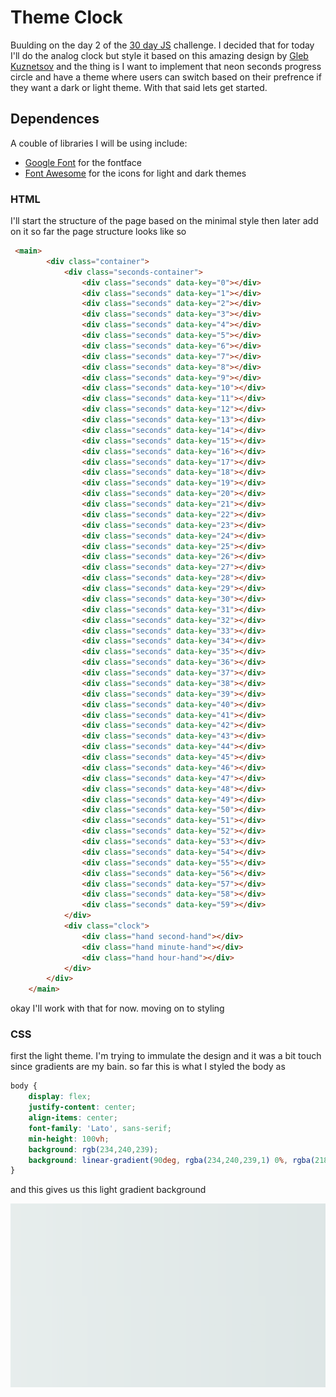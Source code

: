 # Theme Clock

Buulding on the day 2 of the [30 day JS](https://javascript30.com/) challenge. I decided that for today I'll do the analog clock but style it based on this amazing design by [Gleb Kuznetsov](https://dribbble.com/shots/2286742-Alarm-Clock-Skin) and the thing is I want to implement that neon seconds progress circle and have a theme
where users can switch based on their prefrence if they want a dark or light theme. With that said lets get started.

## Dependences

A couble of libraries I will be using include:

* [Google Font](https://fonts.google.com/) for the fontface
* [Font Awesome](https://origin.fontawesome.com/) for the icons for light and dark themes

### HTML

I'll start the structure of the page based on the minimal style then later add on it so far the page structure looks
like so

``` html
 <main>
        <div class="container">
            <div class="seconds-container">
                <div class="seconds" data-key="0"></div>
                <div class="seconds" data-key="1"></div>
                <div class="seconds" data-key="2"></div>
                <div class="seconds" data-key="3"></div>
                <div class="seconds" data-key="4"></div>
                <div class="seconds" data-key="5"></div>
                <div class="seconds" data-key="6"></div>
                <div class="seconds" data-key="7"></div>
                <div class="seconds" data-key="8"></div>
                <div class="seconds" data-key="9"></div>
                <div class="seconds" data-key="10"></div>
                <div class="seconds" data-key="11"></div>
                <div class="seconds" data-key="12"></div>
                <div class="seconds" data-key="13"></div>
                <div class="seconds" data-key="14"></div>
                <div class="seconds" data-key="15"></div>
                <div class="seconds" data-key="16"></div>
                <div class="seconds" data-key="17"></div>
                <div class="seconds" data-key="18"></div>
                <div class="seconds" data-key="19"></div>
                <div class="seconds" data-key="20"></div>
                <div class="seconds" data-key="21"></div>
                <div class="seconds" data-key="22"></div>
                <div class="seconds" data-key="23"></div>
                <div class="seconds" data-key="24"></div>
                <div class="seconds" data-key="25"></div>
                <div class="seconds" data-key="26"></div>
                <div class="seconds" data-key="27"></div>
                <div class="seconds" data-key="28"></div>
                <div class="seconds" data-key="29"></div>
                <div class="seconds" data-key="30"></div>
                <div class="seconds" data-key="31"></div>
                <div class="seconds" data-key="32"></div>
                <div class="seconds" data-key="33"></div>
                <div class="seconds" data-key="34"></div>
                <div class="seconds" data-key="35"></div>
                <div class="seconds" data-key="36"></div>
                <div class="seconds" data-key="37"></div>
                <div class="seconds" data-key="38"></div>
                <div class="seconds" data-key="39"></div>
                <div class="seconds" data-key="40"></div>
                <div class="seconds" data-key="41"></div>
                <div class="seconds" data-key="42"></div>
                <div class="seconds" data-key="43"></div>
                <div class="seconds" data-key="44"></div>
                <div class="seconds" data-key="45"></div>
                <div class="seconds" data-key="46"></div>
                <div class="seconds" data-key="47"></div>
                <div class="seconds" data-key="48"></div>
                <div class="seconds" data-key="49"></div>
                <div class="seconds" data-key="50"></div>
                <div class="seconds" data-key="51"></div>
                <div class="seconds" data-key="52"></div>
                <div class="seconds" data-key="53"></div>
                <div class="seconds" data-key="54"></div>
                <div class="seconds" data-key="55"></div>
                <div class="seconds" data-key="56"></div>
                <div class="seconds" data-key="57"></div>
                <div class="seconds" data-key="58"></div>
                <div class="seconds" data-key="59"></div>
            </div>
            <div class="clock">
                <div class="hand second-hand"></div>
                <div class="hand minute-hand"></div>
                <div class="hand hour-hand"></div>
            </div>
        </div>
    </main>
```

okay I'll work with that for now. moving on to styling

### CSS

first the light theme. I'm trying to immulate the design and it was a bit touch since gradients are my bain. so far this is what I styled the body as

``` css
body {
    display: flex;
    justify-content: center;
    align-items: center;
    font-family: 'Lato', sans-serif;
    min-height: 100vh;
    background: rgb(234,240,239);
    background: linear-gradient(90deg, rgba(234,240,239,1) 0%, rgba(218,227,227,1) 100%);
}
```

and this gives us this light gradient background

![screenshot of gradient background](img/1.png)